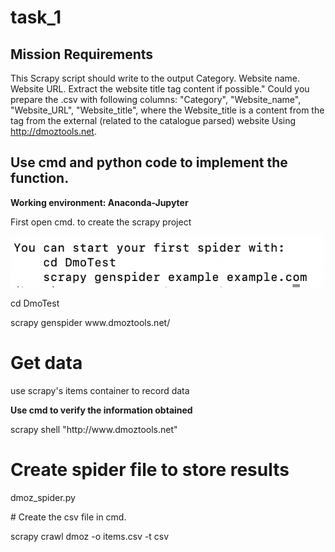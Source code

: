 # task_1
<h2> Mission Requirements </h2>

This Scrapy script should write to the output Category. Website name. Website URL. Extract the website title tag content if possible."
Could you prepare the .csv with following columns:
"Category", "Website_name", "Website_URL", "Website_title",
where the Website_title is a content from the <title></title> tag from the external (related to the catalogue parsed) website
Using http://dmoztools.net.


<h2> Use cmd and python code to implement the function.</h2>
<b> Working environment: Anaconda-Jupyter </b>
<p> First open cmd. to create the scrapy project </p>

<img src="https://github.com/Alecia113/task_1/blob/main/start.png" width="500px"/>

<p>cd DmoTest </p>
<p> scrapy genspider www.dmoztools.net/ </p>

# Get data
use scrapy's items container to record data
<b><p> Use cmd to verify the information obtained </p></b>
<p>scrapy shell "http://www.dmoztools.net"</p>

# Create spider file to store results
<p>dmoz_spider.py</p>
# Create the csv file in cmd.
<p> scrapy crawl dmoz -o items.csv -t csv </p>
